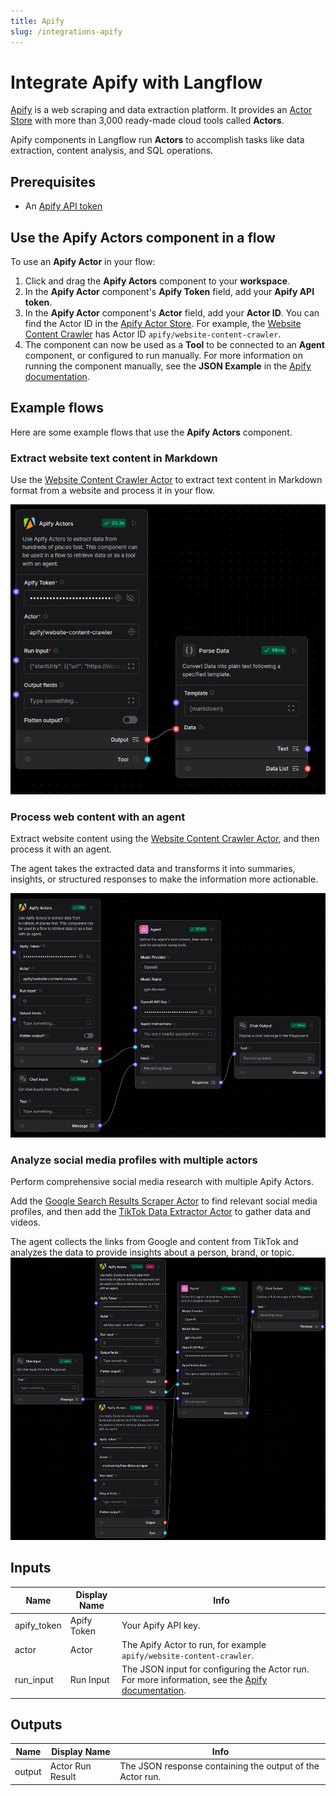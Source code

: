 ```yaml
---
title: Apify
slug: /integrations-apify
---
```


# Integrate Apify with Langflow

[Apify](https://apify.com/) is a web scraping and data extraction platform. It provides an [Actor Store](https://apify.com/store) with more than 3,000 ready-made cloud tools called **Actors**.

Apify components in Langflow run **Actors** to accomplish tasks like data extraction, content analysis, and SQL operations.

## Prerequisites

* An [Apify API token](https://docs.apify.com/platform/integrations/api)

## Use the Apify Actors component in a flow

To use an **Apify Actor** in your flow:

1. Click and drag the **Apify Actors** component to your **workspace**.
2. In the **Apify Actor** component's **Apify Token** field, add your **Apify API token**.
3. In the **Apify Actor** component's **Actor** field, add your **Actor ID**.
You can find the Actor ID in the [Apify Actor Store](https://apify.com/store).
For example, the [Website Content Crawler](https://apify.com/apify/website-content-crawler) has Actor ID `apify/website-content-crawler`.
4. The component can now be used as a **Tool** to be connected to an **Agent** component, or configured to run manually.
For more information on running the component manually, see the **JSON Example** in the [Apify documentation](https://apify.com/apify/website-content-crawler/input-schema).

## Example flows

Here are some example flows that use the **Apify Actors** component.

### Extract website text content in Markdown

Use the [Website Content Crawler Actor](https://apify.com/apify/website-content-crawler) to extract text content in Markdown format from a website and process it in your flow.

![Apify Flow - Website Content Crawler](./apify_flow_wcc.png)

### Process web content with an agent

Extract website content using the [Website Content Crawler Actor](https://apify.com/apify/website-content-crawler), and then process it with an agent.

The agent takes the extracted data and transforms it into summaries, insights, or structured responses to make the information more actionable.

![Apify Agent Flow - Simple](./apify_agent_flow_simple.png)

### Analyze social media profiles with multiple actors

Perform comprehensive social media research with multiple Apify Actors.

Add the [Google Search Results Scraper Actor](https://apify.com/apify/google-search-scraper) to find relevant social media profiles, and then add the [TikTok Data Extractor Actor](https://apify.com/clockworks/free-tiktok-scraper) to gather data and videos.

The agent collects the links from Google and content from TikTok and analyzes the data to provide insights about a person, brand, or topic.
![Apify Agent Flow](./apify_agent_flow.png)

## Inputs

| Name | Display Name | Info |
|------|--------------|------|
| apify_token | Apify Token | Your Apify API key. |
| actor | Actor | The Apify Actor to run, for example `apify/website-content-crawler`. |
| run_input | Run Input | The JSON input for configuring the Actor run. For more information, see the [Apify documentation](https://apify.com/apify/website-content-crawler/input-schema). |

## Outputs

| Name | Display Name | Info |
|------|--------------|------|
| output | Actor Run Result | The JSON response containing the output of the Actor run. |
